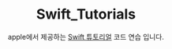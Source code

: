 <div align="center">

# Swift_Tutorials
apple에서 제공하는 [Swift 튜토리얼](https://developer.apple.com/tutorials/sample-apps/) 코드 연습 입니다.<br><br>

</div>
